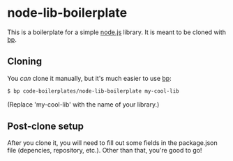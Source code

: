 
# node-lib-boilerplate
This is a boilerplate for a simple [node.js](http://nodejs.org) library. It is meant to be cloned with [bp](http://github.com/code-boilerplates/bp).

## Cloning
You *can* clone it manually, but it's much easier to use [bp](http://github.com/code-boilerplates/bp):

```sh
$ bp code-boilerplates/node-lib-boilerplate my-cool-lib
```

(Replace 'my-cool-lib' with the name of your library.)

## Post-clone setup
After you clone it, you will need to fill out some fields in the package.json file (depencies, repository, etc.). Other than that, you're good to go!
